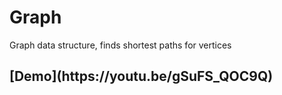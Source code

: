 # Graph
Graph data structure, finds shortest paths for vertices

<h2>[Demo](https://youtu.be/gSuFS_QOC9Q)</h2>

